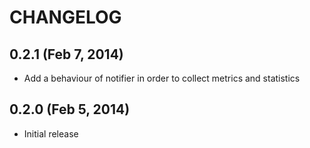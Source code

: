 # CHANGELOG

## 0.2.1 (Feb 7, 2014)

* Add a behaviour of notifier in order to collect metrics and statistics

## 0.2.0 (Feb 5, 2014)

* Initial release
